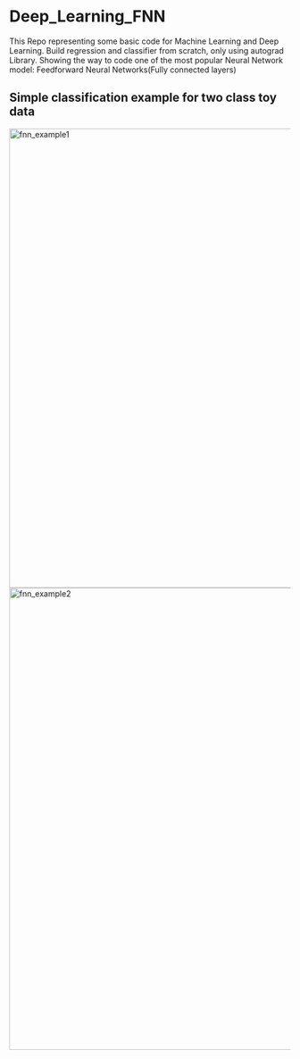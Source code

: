 # Deep_Learning_FNN
This Repo representing some basic code for Machine Learning and Deep Learning. Build regression and classifier from scratch, only using autograd Library. Showing the way to code one of the most popular Neural Network model: Feedforward Neural Networks(Fully connected layers)

## Simple classification example for two class toy data 

<img width="823" alt="fnn_example1" src="https://user-images.githubusercontent.com/36088488/39732700-82ad8d04-5234-11e8-8e0c-a50de7a0079a.png">

<img width="828" alt="fnn_example2" src="https://user-images.githubusercontent.com/36088488/39732769-c127a31c-5234-11e8-8b4a-840b86bea435.png">
